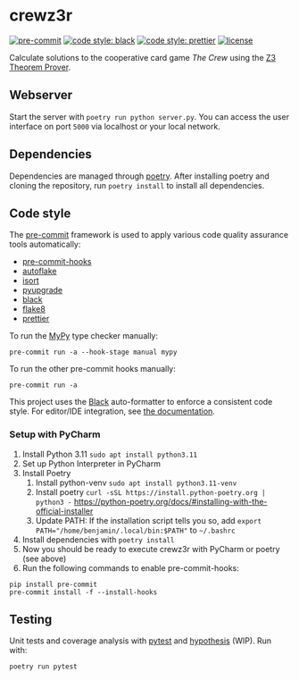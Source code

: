# crewz3r

[![pre-commit](https://img.shields.io/badge/pre--commit-enabled-brightgreen?logo=pre-commit)](https://github.com/pre-commit/pre-commit)
[![code style: black](https://img.shields.io/badge/code%20style-black-000000.svg)](https://github.com/psf/black)
[![code style: prettier](https://img.shields.io/badge/code_style-prettier-ff69b4.svg)](https://github.com/prettier/prettier)
[![license](https://img.shields.io/github/license/bhennies/Crew_Logic)](https://github.com/bhennies/Crew_Logic/blob/master/COPYING)

Calculate solutions to the cooperative card game _The Crew_ using
the [Z3 Theorem Prover](https://github.com/Z3Prover/z3/).

## Webserver

Start the server with `poetry run python server.py`.
You can access the user interface on port `5000` via localhost or your local
network.

## Dependencies

Dependencies are managed through [poetry](https://python-poetry.org).
After installing poetry and cloning the repository, run `poetry install` to install all dependencies.

## Code style

The [pre-commit](https://pre-commit.com/) framework is used to apply various code
quality assurance tools automatically:

- [pre-commit-hooks](https://github.com/pre-commit/pre-commit-hooks)
- [autoflake](https://github.com/PyCQA/autoflake)
- [isort](https://github.com/PyCQA/isort)
- [pyupgrade](https://github.com/asottile/pyupgrade)
- [black](https://github.com/psf/black)
- [flake8](https://github.com/PyCQA/flake8)
- [prettier](https://github.com/pre-commit/mirrors-prettier)

To run the [MyPy](https://github.com/pre-commit/mirrors-mypy/)
type checker manually:

```
pre-commit run -a --hook-stage manual mypy
```

To run the other pre-commit hooks manually:

```
pre-commit run -a
```

This project uses the [Black](https://github.com/psf/black) auto-formatter to enforce a
consistent code style. For editor/IDE integration, see
[the documentation](https://black.readthedocs.io/en/stable/integrations/editors.html).

### Setup with PyCharm

1. Install Python 3.11 `sudo apt install python3.11`
2. Set up Python Interpreter in PyCharm
3. Install Poetry
   1. Install python-venv
      `sudo apt install python3.11-venv`
   2. Install poetry
      `curl -sSL https://install.python-poetry.org | python3 -`
      https://python-poetry.org/docs/#installing-with-the-official-installer
   3. Update PATH:
      If the installation script tells you so, add
      `export PATH="/home/benjamin/.local/bin:$PATH"`
      to `~/.bashrc`
4. Install dependencies with `poetry install`
5. Now you should be ready to execute crewz3r with PyCharm or poetry (see above)
6. Run the following commands to enable pre-commit-hooks:

```
pip install pre-commit
pre-commit install -f --install-hooks
```

## Testing

Unit tests and coverage analysis with
[pytest](https://docs.pytest.org/en/latest/contents.html) and
[hypothesis](https://hypothesis.readthedocs.io/en/latest/index.html) (WIP). Run with:

```
poetry run pytest
```
